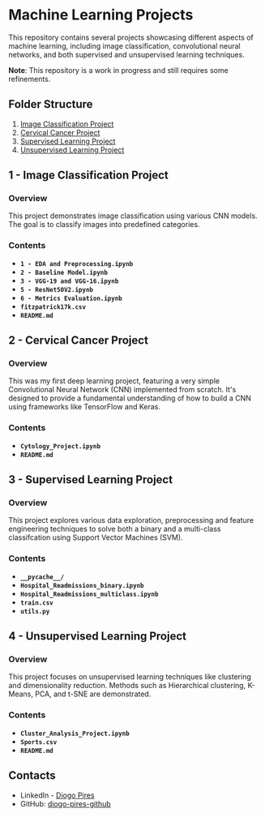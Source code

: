 
# **Machine Learning Projects**

This repository contains several projects showcasing different aspects of machine learning, including image classification, convolutional neural networks, and both supervised and unsupervised learning techniques.

**Note**: This repository is a work in progress and still requires some refinements.

## **Folder Structure**

1. [Image Classification Project](https://github.com/diogo-pires-github/diogo-pires/tree/main/Image%20Classification%20Project)
2. [Cervical Cancer Project](https://github.com/diogo-pires-github/diogo-pires/tree/main/Simple%20CNN%20Model)
3. [Supervised Learning Project](https://github.com/diogo-pires-github/diogo-pires/tree/main/Supervised%20Learning%20Project)
4. [Unsupervised Learning Project](https://github.com/diogo-pires-github/diogo-pires/tree/main/Unsupervised%20Learning%20Project)

## **1 - Image Classification Project**

### **Overview**
This project demonstrates image classification using various CNN models. The goal is to classify images into predefined categories.

### **Contents**
- **`1 - EDA and Preprocessing.ipynb`**
- **`2 - Baseline Model.ipynb`**
- **`3 - VGG-19 and VGG-16.ipynb`**
- **`5 - ResNet50V2.ipynb`**
- **`6 - Metrics Evaluation.ipynb`**
- **`fitzpatrick17k.csv`**
- **`README.md`**

## **2 - Cervical Cancer Project**

### **Overview**
This was my first deep learning project, featuring a very simple Convolutional Neural Network (CNN) implemented from scratch. It's designed to provide a fundamental understanding of how to build a CNN using frameworks like TensorFlow and Keras.

### **Contents**
- **`Cytology_Project.ipynb`**
- **`README.md`**

## **3 - Supervised Learning Project**

### **Overview**
This project explores various data exploration, preprocessing and feature engineering techniques to solve both a binary and a multi-class classifcation using Support Vector Machines (SVM).

### **Contents**
- **`__pycache__/`**
- **`Hospital_Readmissions_binary.ipynb`**
- **`Hospital_Readmissions_multiclass.ipynb`**
- **`train.csv`**
- **`utils.py`**

## **4 - Unsupervised Learning Project**

### **Overview**
This project focuses on unsupervised learning techniques like clustering and dimensionality reduction. Methods such as Hierarchical clustering, K-Means, PCA, and t-SNE are demonstrated.

### **Contents**
- **`Cluster_Analysis_Project.ipynb`**
- **`Sports.csv`**
- **`README.md`**

## **Contacts**
- LinkedIn - [Diogo Pires](https://www.linkedin.com/in/diogo-f-m-pires)
- GitHub: [diogo-pires-github](https://github.com/diogo-pires-github)
